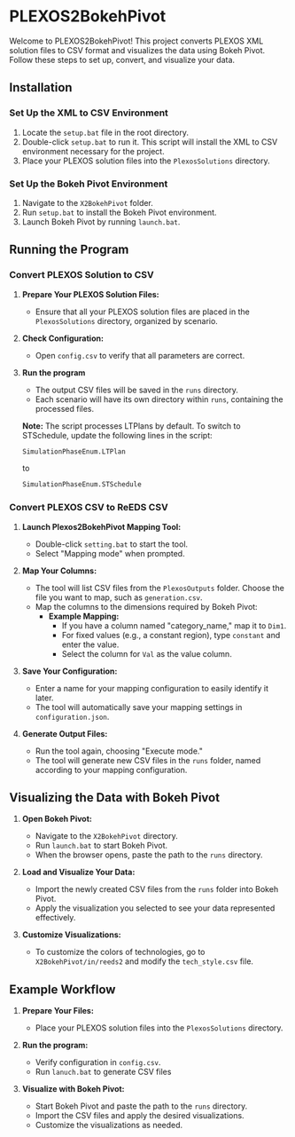 # PLEXOS2BokehPivot

Welcome to PLEXOS2BokehPivot! This project converts PLEXOS XML solution files to CSV format and visualizes the data using Bokeh Pivot. Follow these steps to set up, convert, and visualize your data.

## Installation

### Set Up the XML to CSV Environment

1. Locate the `setup.bat` file in the root directory.
2. Double-click `setup.bat` to run it. This script will install the XML to CSV environment necessary for the project.
3. Place your PLEXOS solution files into the `PlexosSolutions` directory.

### Set Up the Bokeh Pivot Environment

1. Navigate to the `X2BokehPivot` folder.
2. Run `setup.bat` to install the Bokeh Pivot environment.
3. Launch Bokeh Pivot by running `launch.bat`.

## Running the Program

### Convert PLEXOS Solution to CSV

1. **Prepare Your PLEXOS Solution Files:**
   - Ensure that all your PLEXOS solution files are placed in the `PlexosSolutions` directory, organized by scenario.

2. **Check Configuration:**
   - Open `config.csv` to verify that all parameters are correct.

3. **Run the program**
   - The output CSV files will be saved in the `runs` directory.
   - Each scenario will have its own directory within `runs`, containing the processed files.

   **Note:** The script processes LTPlans by default. To switch to STSchedule, update the following lines in the script:

    ```python
    SimulationPhaseEnum.LTPlan
    ```

    to

    ```python
    SimulationPhaseEnum.STSchedule
    ```

### Convert PLEXOS CSV to ReEDS CSV

1. **Launch Plexos2BokehPivot Mapping Tool:**
   - Double-click `setting.bat` to start the tool.
   - Select "Mapping mode" when prompted.

2. **Map Your Columns:**
   - The tool will list CSV files from the `PlexosOutputs` folder. Choose the file you want to map, such as `generation.csv`.
   - Map the columns to the dimensions required by Bokeh Pivot:
     - **Example Mapping:**
       - If you have a column named "category_name," map it to `Dim1`.
       - For fixed values (e.g., a constant region), type `constant` and enter the value.
       - Select the column for `Val` as the value column.

3. **Save Your Configuration:**
   - Enter a name for your mapping configuration to easily identify it later.
   - The tool will automatically save your mapping settings in `configuration.json`.

4. **Generate Output Files:**
   - Run the tool again, choosing "Execute mode."
   - The tool will generate new CSV files in the `runs` folder, named according to your mapping configuration.

## Visualizing the Data with Bokeh Pivot

1. **Open Bokeh Pivot:**
   - Navigate to the `X2BokehPivot` directory.
   - Run `launch.bat` to start Bokeh Pivot.
   - When the browser opens, paste the path to the `runs` directory.

2. **Load and Visualize Your Data:**
   - Import the newly created CSV files from the `runs` folder into Bokeh Pivot.
   - Apply the visualization you selected to see your data represented effectively.

3. **Customize Visualizations:**
   - To customize the colors of technologies, go to `X2BokehPivot/in/reeds2` and modify the `tech_style.csv` file.

## Example Workflow

1. **Prepare Your Files:**
   - Place your PLEXOS solution files into the `PlexosSolutions` directory.

2. **Run the program:**
   - Verify configuration in `config.csv`.
   - Run `lanuch.bat` to generate CSV files

3. **Visualize with Bokeh Pivot:**
   - Start Bokeh Pivot and paste the path to the `runs` directory.
   - Import the CSV files and apply the desired visualizations.
   - Customize the visualizations as needed.
